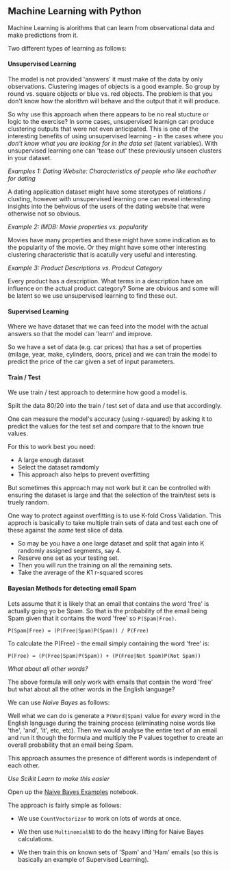 ## Machine Learning with Python

Machine Learning is alorithms that can learn from observational data and make predictions from it.

Two different types of learning as follows:

#### Unsupervised Learning

The model is not provided 'answers' it must make of the data by only observations. Clustering images of objects is a good example. So group by round vs. square objects or blue vs. red objects. The problem is that you don't know how the alorithm will behave and the output that it will produce. 

So why use this approach when there appears to be no real stucture or logic to the exercise? In some cases, unsupervised learnign can produce clustering outputs that were not even anticipated. This is one of the interesting benefits of using unsupervised learning - in the cases where you *don't know what you are looking for in the data set* (latent variables). With unsupervised learning one can 'tease out' these previously unseen clusters in your dataset.

*Examples 1: Dating Website: Characteristics of people who like eachother for dating*

A dating application dataset might have some sterotypes of relations / clusting, however with unsupervised learning one can reveal interesting insights into the behvious of the users of the dating website that were otherwise not so obvious.

*Example 2: IMDB: Movie properties vs. popularity*

Movies have many properties and these might have some indication as to the popularity of the movie. Or they might have some other interesting clustering characteristic that is acatully very useful and interesting. 

*Example 3: Product Descriptions vs. Prodcut Category*

Every product has a description. What terms in a description have an influence on the actual product category? Some are obvious and some will be latent so we use unsupervised learning to find these out.

#### Supervised Learning

Where we have dataset that we can feed into the model with the actual answers so that the model can 'learn' and improve.

So we have a set of data (e.g. car prices) that has a set of properties (milage, year, make, cylinders, doors, price) and we can train the model to predict the price of the car given a set of input parameters.

#### Train / Test

We use train / test approach to determine how good a model is.

Spilt the data 80/20 into the train / test set of data and use that accordingly.

One can measure the model's accuracy (using r-squared) by asking it to predict the values for the test set and compare that to the known true values.

For this to work best you need:

* A large enough dataset
* Select the dataset ramdomly
* This approach also helps to prevent overfitting

But sometimes this approach may not work but it can be controlled with ensuring the dataset is large and that the selection of the train/test sets is truely random.

One way to protect against overfitting is to use K-fold Cross Validation. This approch is basically to take multiple train sets of data and test each one of these against the *same* test slice of data.

* So may be you have a one large dataset and split that again into K randomly assigned segments, say 4. 
* Reserve one set as your testing set.
* Then you will run the training on all the remaining sets.
* Take the average of the K1 r-squared scores

#### Bayesian Methods for detecting email Spam

Lets assume that it is likely that an email that contains the word 'free' is actually going yo be Spam. So that is the probability of the email being Spam given that it contains the word 'free' so `P(Spam|Free)`.

```
P(Spam|Free) = (P(Free|Spam)P(Spam)) / P(Free)
```

To calculate the P(Free) - the email simply containing the word 'free' is:

```
P(Free) = (P(Free|Spam)P(Spam)) + (P(Free|Not Spam)P(Not Spam))
```

*What about all other words?*

The above formula will only work with emails that contain the word 'free' but what about all the other words in the English language?

We can use *Naive Bayes* as follows:

Well what we can do is generate a `P(Word|Spam)` value for _every_ word in the English language during the training process (eliminating noise words like 'the', 'and', 'it', etc, etc). Then we would analyse the entire text of an email and run it though the formula and multiply the P values together to create an overall probability that an email being Spam.

This approach assumes the presence of different words is independant of each other.

*Use Scikit Learn to make this easier*

Open up the [Naive Bayes Examples](/examples/NaiveBayes.ipynb) notebook.

The approach is fairly simple as follows:

* We use `CountVectorizor` to work on lots of words at once.

* We then use `MultinomialNB` to do the heavy lifting for Naive Bayes calculations.

* We then train this on known sets of 'Spam' and 'Ham' emails (so this is basically an example of Supervised Learning).
